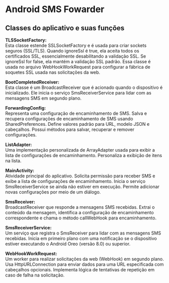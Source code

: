 # Android SMS Fowarder

## Classes do aplicativo e suas funções

**TLSSocketFactory:**</br>
Esta classe estende SSLSocketFactory e é usada para criar sockets seguros (SSL/TLS).
Quando ignoreSsl é true, ela aceita todos os certificados SSL, essencialmente desabilitando a validação SSL.
Se ignoreSsl for false, ela mantém a validação SSL padrão.
Essa classe é usada no arquivo WebHookWorkRequest para configurar a fábrica de soquetes SSL usada nas solicitações da web.

**BootCompletedReceiver:**</br>
Esta classe é um BroadcastReceiver que é acionado quando o dispositivo é inicializado.
Ele inicia o serviço SmsReceiverService para lidar com as mensagens SMS em segundo plano.

**ForwardingConfig:**</br>
Representa uma configuração de encaminhamento de SMS.
Salva e recupera configurações de encaminhamento de SMS usando SharedPreferences.
Define valores padrão para URL, modelo JSON e cabeçalhos.
Possui métodos para salvar, recuperar e remover configurações.

**ListAdapter:**</br>
Uma implementação personalizada de ArrayAdapter usada para exibir a lista de configurações de encaminhamento.
Personaliza a exibição de itens na lista.

**MainActivity:**</br>
Atividade principal do aplicativo.
Solicita permissão para receber SMS e exibe a lista de configurações de encaminhamento.
Inicia o serviço SmsReceiverService se ainda não estiver em execução.
Permite adicionar novas configurações por meio de um diálogo.

**SmsReceiver:**</br>
BroadcastReceiver que responde a mensagens SMS recebidas.
Extrai o conteúdo da mensagem, identifica a configuração de encaminhamento correspondente e chama o método callWebHook para encaminhamento.

**SmsReceiverService:**</br>
Um serviço que registra o SmsReceiver para lidar com as mensagens SMS recebidas.
Inicia em primeiro plano com uma notificação se o dispositivo estiver executando o Android Oreo (versão 8.0) ou superior.

**WebHookWorkRequest:**</br>
Um worker para realizar solicitações da web (WebHook) em segundo plano.
Usa HttpURLConnection para enviar dados para uma URL especificada com cabeçalhos opcionais.
Implementa lógica de tentativas de repetição em caso de falha na solicitação.

